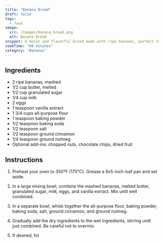 ```yaml
---
title: "Banana Bread"
draft: false
tags:
  - food
image:
  src: /images/banana_bread.png
  alt: Banana Bread
snippet: A moist and flavorful bread made with ripe bananas, perfect for breakfast or dessert.
cookTime: "60 minutes"
category: "Bananas"
---
```


## Ingredients

- 2 ripe bananas, mashed
- 1/2 cup butter, melted
- 1/2 cup granulated sugar
- 1/4 cup milk
- 2 eggs
- 1 teaspoon vanilla extract
- 1 3/4 cups all-purpose flour
- 1 teaspoon baking powder
- 1/2 teaspoon baking soda
- 1/2 teaspoon salt
- 1/2 teaspoon ground cinnamon
- 1/4 teaspoon ground nutmeg
- Optional add-ins: chopped nuts, chocolate chips, dried fruit

## Instructions

1. Preheat your oven to 350°F (175°C). Grease a 9x5-inch loaf pan and set aside.

2. In a large mixing bowl, combine the mashed bananas, melted butter, granulated sugar, milk, eggs, and vanilla extract. Mix until well combined.

3. In a separate bowl, whisk together the all-purpose flour, baking powder, baking soda, salt, ground cinnamon, and ground nutmeg.

4. Gradually add the dry ingredients to the wet ingredients, stirring until just combined. Be careful not to overmix.

5. If desired, fol
